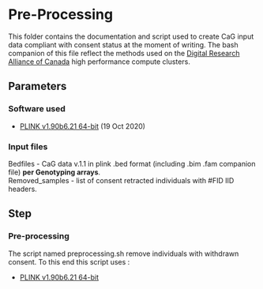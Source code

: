# Pre-Processing
This folder contains the documentation and script used to create CaG input data compliant with consent status at the moment of writing. The bash companion of this file reflect the methods used on the [Digital Research Alliance of Canada](https://alliancecan.ca/en) high performance compute clusters. 

## Parameters
### Software used
- [PLINK v1.90b6.21 64-bit](https://www.cog-genomics.org/plink/) (19 Oct 2020)  

### Input files
Bedfiles - CaG data v.1.1 in plink .bed format (including .bim .fam companion file) **per Genotyping arrays**.  
Removed_samples -  list of consent retracted individuals with #FID IID headers.  

## Step 
### Pre-processing
The script named preprocessing.sh remove individuals with withdrawn consent. To this end this script uses :
- [PLINK v1.90b6.21 64-bit](https://www.cog-genomics.org/plink/)
